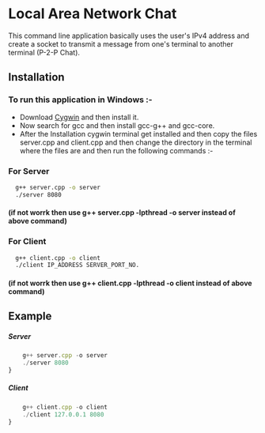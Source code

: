 
# Local Area Network Chat 

This command line application basically uses the user's IPv4 address and create a socket to transmit a message from one's terminal to another terminal (P-2-P Chat).


## Installation

### To run this application in Windows :-
* Download [Cygwin](https://www.cygwin.com/install.html) and then install it.
* Now search for gcc and then install gcc-g++ and gcc-core.
* After the Installation cygwin terminal get installed and then copy the files server.cpp and client.cpp and then change the directory in the terminal where the files are and then run the following commands :-
### For Server
```bash
  g++ server.cpp -o server 
  ./server 8080 
```
#### (if not worrk then use g++ server.cpp -lpthread -o server instead of above command)
### For Client
```bash
  g++ client.cpp -o client
  ./client IP_ADDRESS SERVER_PORT_NO.
```
#### (if not worrk then use g++ client.cpp -lpthread -o client instead of above command)
    
## Example

##### Server
```javascript
    g++ server.cpp -o server 
    ./server 8080
}
```
##### Client
```javascript
    g++ client.cpp -o client 
    ./client 127.0.0.1 8080
}
```
